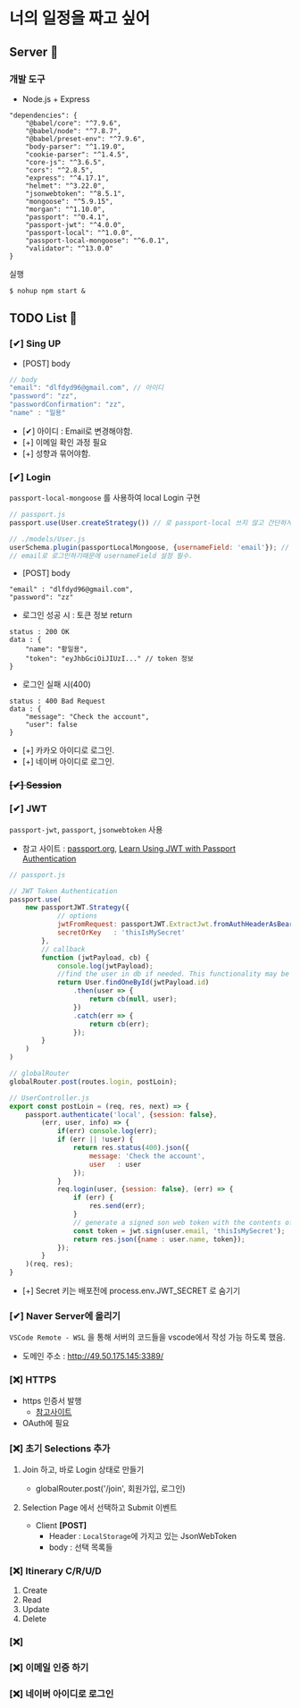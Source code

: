 # 너의 일정을 짜고 싶어
## **Server** 📖
### 개발 도구
- Node.js + Express<br>
  
```
"dependencies": {
    "@babel/core": "^7.9.6",
    "@babel/node": "^7.8.7",
    "@babel/preset-env": "^7.9.6",
    "body-parser": "^1.19.0",
    "cookie-parser": "^1.4.5",
    "core-js": "^3.6.5",
    "cors": "^2.8.5",
    "express": "^4.17.1",
    "helmet": "^3.22.0",
    "jsonwebtoken": "^8.5.1",
    "mongoose": "^5.9.15",
    "morgan": "^1.10.0",
    "passport": "^0.4.1",
    "passport-jwt": "^4.0.0",
    "passport-local": "^1.0.0",
    "passport-local-mongoose": "^6.0.1",
    "validator": "^13.0.0"
}
```
실행
```
$ nohup npm start &
```

## **TODO List** 📝
### [✔] Sing UP
- [POST] body
```js
// body
"email": "dlfdyd96@gmail.com", // 아이디
"password": "zz",
"passwordConfirmation": "zz",
"name" : "일용"
```
- [✔] 아이디 : Email로 변경해야함.
- [+] 이메일 확인 과정 필요
- [+] 성향과 묶어야함.
### [✔] Login
`passport-local-mongoose` 를 사용하여 local Login 구현
```js
// passport.js
passport.use(User.createStrategy()) // 로 passport-local 쓰지 않고 간단하게 로그인 구현 가능
```
```js
// ./models/User.js
userSchema.plugin(passportLocalMongoose, {usernameField: 'email'}); // passportLocalMongoose를 plugin 해준다.
// email로 로그인하기때문에 usernameField 설정 필수.
```
- [POST] body
```
"email" : "dlfdyd96@gmail.com",
"password": "zz"
```
- 로그인 성공 시 : 토큰 정보 return
```
status : 200 OK
data : {
    "name": "황일용",
    "token": "eyJhbGciOiJIUzI..." // token 정보
}
```
- 로그인 실패 시(400)
```
status : 400 Bad Request
data : {
    "message": "Check the account",
    "user": false
}
```
- [+] 카카오 아이디로 로그인.
- [+] 네이버 아이디로 로그인.
### ~~[✔] Session~~
### [✔] JWT
`passport-jwt`, `passport`, `jsonwebtoken` 사용
- 참고 사이트 : [passport.org](http://www.passportjs.org/packages/passport-jwt/), [Learn Using JWT with Passport Authentication](https://medium.com/front-end-weekly/learn-using-jwt-with-passport-authentication-9761539c4314)
```js
// passport.js

// JWT Token Authentication
passport.use(
    new passportJWT.Strategy({
            // options
            jwtFromRequest: passportJWT.ExtractJwt.fromAuthHeaderAsBearerToken(), 
            secretOrKey   : 'thisIsMySecret'
        },
        // callback
        function (jwtPayload, cb) {
            console.log(jwtPayload);
            //find the user in db if needed. This functionality may be omitted if you store everything you'll need in JWT payload.
            return User.findOneById(jwtPayload.id)
                .then(user => {
                    return cb(null, user);
                })
                .catch(err => {
                    return cb(err);
                });
        }
    )
)
```
```js
// globalRouter
globalRouter.post(routes.login, postLoin);

// UserController.js
export const postLoin = (req, res, next) => {
    passport.authenticate('local', {session: false}, 
        (err, user, info) => {
            if(err) console.log(err);
            if (err || !user) {
                return res.status(400).json({
                    message: 'Check the account',
                    user   : user
                });
            }
            req.login(user, {session: false}, (err) => {
                if (err) {
                    res.send(err);
                }
                // generate a signed son web token with the contents of user object and return it in the response
                const token = jwt.sign(user.email, 'thisIsMySecret');
                return res.json({name : user.name, token});
            });
        }
    )(req, res);
}
```
- [+] Secret 키는 배포전에 process.env.JWT_SECRET 로 숨기기
### [✔] Naver Server에 올리기
`VSCode Remote - WSL` 을 통해 서버의 코드들을 vscode에서 작성 가능 하도록 했음.
- 도메인 주소 : http://49.50.175.145:3389/
### [❌] HTTPS
- https 인증서 발행
  - [참고사이트](http://blog.naver.com/PostView.nhn?blogId=awesomedev&logNo=220713833207)
- OAuth에 필요
### [❌] 초기 Selections 추가
1. Join 하고, 바로 Login 상태로 만들기
    - globalRouter.post('/join', 회원가입, 로그인)

2. Selection Page 에서 선택하고 Submit 이벤트
    - Client **[POST]**
        - Header : `LocalStorage`에 가지고 있는 JsonWebToken 
        - body : 선택 목록들
### [❌] Itinerary C/R/U/D
1. Create
2. Read
3. Update
4. Delete
### [❌] 
### [❌] 이메일 인증 하기
### [❌] 네이버 아이디로 로그인


